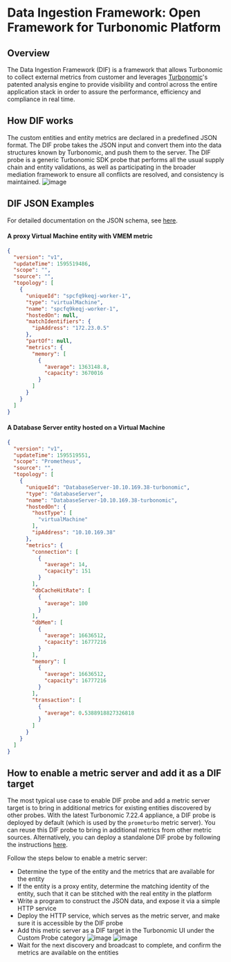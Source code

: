 # Data Ingestion Framework: Open Framework for Turbonomic Platform

## Overview 
The Data Ingestion Framework (DIF) is a framework that allows Turbonomic to collect external metrics from customer and leverages [Turbonomic](https://turbonomic.com/)'s patented analysis engine to provide visibility and control across the entire application stack in order to assure the performance, efficiency and compliance in real time.

## How DIF works
The custom entities and entity metrics are declared in a predefined JSON format. The DIF probe takes the JSON input and convert them into the data structures known by Turbonomic, and push them to the server. The DIF probe is a generic Turbonomic SDK probe that performs all the usual supply chain and entity validations, as well as participating in the broader mediation framework to ensure all conflicts are resolved, and consistency is maintained.
![image](https://user-images.githubusercontent.com/10012486/88306380-a6b36b80-ccd8-11ea-9236-063577d60430.png)

## DIF JSON Examples
For detailed documentation on the JSON schema, see [here](https://docs.turbonomic.com/docApp/doc/indexDIF.html?config=DIF.json).

#### A proxy Virtual Machine entity with VMEM metric
```json
{
  "version": "v1",
  "updateTime": 1595519486,
  "scope": "",
  "source": "",
  "topology": [
    {
      "uniqueId": "spcfq9keqj-worker-1",
      "type": "virtualMachine",
      "name": "spcfq9keqj-worker-1",
      "hostedOn": null,
      "matchIdentifiers": {
        "ipAddress": "172.23.0.5"
      },
      "partOf": null,
      "metrics": {
        "memory": [
          {
            "average": 1363148.8,
            "capacity": 3670016
          }
        ]
      }
    }
  ]
}

```
#### A Database Server entity hosted on a Virtual Machine
```json
{
  "version": "v1",
  "updateTime": 1595519551,
  "scope": "Prometheus",
  "source": "",
  "topology": [
    {
      "uniqueId": "DatabaseServer-10.10.169.38-turbonomic",
      "type": "databaseServer",
      "name": "DatabaseServer-10.10.169.38-turbonomic",
      "hostedOn": {
        "hostType": [
          "virtualMachine"
        ],
        "ipAddress": "10.10.169.38"
      },
      "metrics": {
        "connection": [
          {
            "average": 14,
            "capacity": 151
          }
        ],
        "dbCacheHitRate": [
          {
            "average": 100
          }
        ],
        "dbMem": [
          {
            "average": 16636512,
            "capacity": 16777216
          }
        ],
        "memory": [
          {
            "average": 16636512,
            "capacity": 16777216
          }
        ],
        "transaction": [
          {
            "average": 0.5388918827326818
          }
        ]
      }
    }
  ]
}  
```
## How to enable a metric server and add it as a DIF target
The most typical use case to enable DIF probe and add a metric server target is to bring in additional metrics for existing entities discovered by other probes. With the latest Turbonomic 7.22.4 appliance, a DIF probe is deployed by default (which is used by the `prometurbo` metric server). You can reuse this DIF probe to bring in additional metrics from other metric sources. Alternatively, you can deploy a standalone DIF probe by following the instructions [here](https://github.com/turbonomic/data-ingestion-framework/tree/master/deploy).

Follow the steps below to enable a metric server:
* Determine the type of the entity and the metrics that are available for the entity
* If the entity is a proxy entity, determine the matching identity of the entity, such that it can be stitched with the real entity in the platform
* Write a program to construct the JSON data, and expose it via a simple HTTP service
* Deploy the HTTP service, which serves as the metric server, and make sure it is accessible by the DIF probe
* Add this metric server as a DIF target in the Turbonomic UI under the Custom Probe category
![image](https://user-images.githubusercontent.com/10012486/88309708-b2089600-ccdc-11ea-8936-e150a27a0aef.png)
![image](https://user-images.githubusercontent.com/10012486/88310681-f3e60c00-ccdd-11ea-8a5b-6d68b26f216b.png)
* Wait for the next discovery and broadcast to complete, and confirm the metrics are available on the entities
